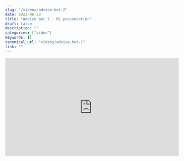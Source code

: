 ```yaml
---
slug: "/videos/advice-bot-2"
date: 2022-06-20
title: "Advice bot 2 - RC presentation"
draft: false
description: ""
categories: ["video"]
keywords: []
canonical_url: "videos/advice-bot-1"
link: ""
---
```


<iframe width="560" height="315" src="https://www.youtube.com/embed/v0rgxTHVcqQ" title="YouTube video player" frameborder="0" allow="accelerometer; autoplay; clipboard-write; encrypted-media; gyroscope; picture-in-picture" allowfullscreen></iframe>
